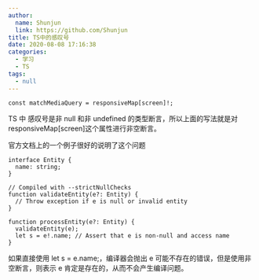 ```yaml
---
author:
  name: Shunjun
  link: https://github.com/Shunjun
title: TS中的感叹号
date: 2020-08-08 17:16:38
categories:
  - 学习
  - TS
tags:
  - null
---
```


```TS
const matchMediaQuery = responsiveMap[screen]!;
```

TS 中 感叹号是非 null 和非 undefined 的类型断言，所以上面的写法就是对 responsiveMap[screen]这个属性进行非空断言。

官方文档上的一个例子很好的说明了这个问题

```TS
interface Entity {
  name: string;
}

// Compiled with --strictNullChecks
function validateEntity(e?: Entity) {
  // Throw exception if e is null or invalid entity
}

function processEntity(e?: Entity) {
  validateEntity(e);
  let s = e!.name; // Assert that e is non-null and access name
}
```

如果直接使用 let s = e.name;，编译器会抛出 e 可能不存在的错误，但是使用非空断言，则表示 e 肯定是存在的，从而不会产生编译问题。
